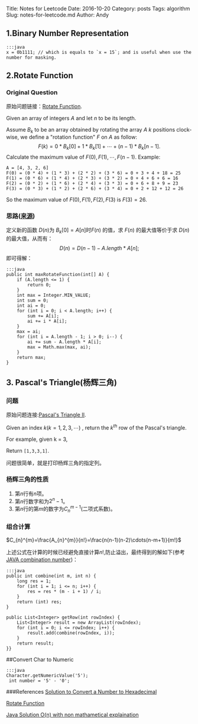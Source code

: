 Title: Notes for Leetcode
Date: 2016-10-20
Category: posts
Tags: algorithm
Slug: notes-for-leetcode.md
Author: Andy

## 1.Binary Number Representation 
    :::java
    x = 0b1111; // which is equals to `x = 15`; and is useful when use the number for masking.
    
## 2.Rotate Function
### Original Question
原始问题链接：[Rotate Function](https://leetcode.com/problems/rotate-function/).

Given an array of integers $A$ and let $n$ to be its length.

Assume $B_k$ to be an array obtained by rotating the array $A$ $k$ positions clock-wise, we define a "rotation function" $F$ on $A$ as follow:
$$
F(k) = 0 * B_k[0] + 1 * B_k[1] + \cdots + (n-1) * B_k[n-1].
$$
Calculate the maximum value of $F(0), F(1), \cdots, F(n-1)$.
Example:

    A = [4, 3, 2, 6]
    F(0) = (0 * 4) + (1 * 3) + (2 * 2) + (3 * 6) = 0 + 3 + 4 + 18 = 25
    F(1) = (0 * 6) + (1 * 4) + (2 * 3) + (3 * 2) = 0 + 4 + 6 + 6 = 16
    F(2) = (0 * 2) + (1 * 6) + (2 * 4) + (3 * 3) = 0 + 6 + 8 + 9 = 23
    F(3) = (0 * 3) + (1 * 2) + (2 * 6) + (3 * 4) = 0 + 2 + 12 + 12 = 26

So the maximum value of $F(0), F(1), F(2), F(3)$ is $F(3) = 26$.

### 思路([来源](https://discuss.leetcode.com/topic/58616/java-solution-o-n-with-non-mathametical-explaination/8))
定义新的函数 $D(n)$为 $B_k[0]=A[n]$时$F(n)$ 的值，求 $F(n)$ 的最大值等价于求 $D(n)$ 的最大值，从而有：
$$
   D(n) = D(n-1) - A.length*A[n];
$$
即可得解：

    :::java
    public int maxRotateFunction(int[] A) {
        if (A.length <= 1) {
            return 0;
        }
        int max = Integer.MIN_VALUE;
        int sum = 0;
        int ai = 0;
        for (int i = 0; i < A.length; i++) {
            sum += A[i];
            ai += i * A[i];
        }
        max = ai;
        for (int i = A.length - 1; i > 0; i--) {
            ai += sum - A.length * A[i];
            max = Math.max(max, ai);
        }
        return max;
    } 
    
## 3. Pascal's Triangle(杨辉三角)
### 问题

原始问题连接:[Pascal's Triangle II](https://leetcode.com/problems/pascals-triangle-ii/).

Given an index $k(k=1,2,3,\cdots)$ , return the $k^{th}$ row of the Pascal's triangle.

For example, given k = 3,

Return `[1,3,3,1]`.

问题很简单，就是打印杨辉三角的指定列。
### 杨辉三角的性质
1. 第$n$行有$n$项。
1. 第$n$行数字和为$2^n-1$。 
1. 第$n$行的第$m$的数字为$C_{n}^{m-1}$(二项式系数)。

### 组合计算
$C_{n}^{m}=\frac{A_{n}^{m}}{n!}=\frac{n(n-1)(n-2)\cdots(n-m+1)}{m!}$

上述公式在计算的时候已经避免直接计算$n!$,防止溢出，最终得到的解如下(参考[JAVA combination number](https://discuss.leetcode.com/topic/62617/java-combination-number))：

    :::java
    public int combine(int m, int n) {
        long res = 1;
        for (int i = 1; i <= n; i++) {
            res = res * (m - i + 1) / i;
        }
        return (int) res;
    }

    public List<Integer> getRow(int rowIndex) {
        List<Integer> result = new ArrayList(rowIndex);
        for (int i = 0; i <= rowIndex; i++) {
            result.add(combine(rowIndex, i));
        }
        return result;
    }}
    
    
##Convert Char to Numeric

    :::java
    Character.getNumericValue('5');
     int number = '5' - '0';

###References
[Solution to Convert a Number to Hexadecimal](https://discuss.leetcode.com/topic/65028/java-clean-code-with-explanations-and-running-time-2-solutions)

[Rotate Function](https://leetcode.com/problems/rotate-function/)

[Java Solution O(n) with non mathametical explaination](https://discuss.leetcode.com/topic/58616/java-solution-o-n-with-non-mathametical-explaination/8)
